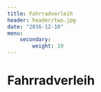 ```yaml
---
title: Fahrradverleih
header: header/two.jpg
date: "2016-12-10"
menu: 
    secondary:
        weight: 10
---
```


# Fahrradverleih
